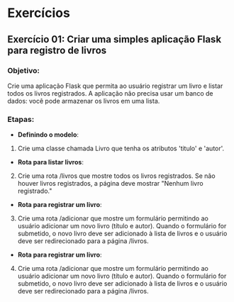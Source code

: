 # Exercícios

## Exercício 01: Criar uma simples aplicação Flask para registro de livros

### Objetivo: 

Crie uma aplicação Flask que permita ao usuário registrar um livro e listar todos os livros registrados. A aplicação não precisa usar um banco de dados: você pode armazenar os livros em uma lista. 

### Etapas:

- **Definindo o modelo**:

1. Crie uma classe chamada Livro que tenha os atributos 'titulo' e 'autor'.

- **Rota para listar livros**:

2. Crie uma rota /livros que mostre todos os livros registrados.
Se não houver livros registrados, a página deve mostrar "Nenhum livro registrado."

- **Rota para registrar um livro**:

3. Crie uma rota /adicionar que mostre um formulário permitindo ao usuário adicionar um novo livro (título e autor). Quando o formulário for submetido, o novo livro deve ser adicionado à lista de livros e o usuário deve ser redirecionado para a página /livros.

- **Rota para registrar um livro**:

4. Crie uma rota /adicionar que mostre um formulário permitindo ao usuário adicionar um novo livro (título e autor).
Quando o formulário for submetido, o novo livro deve ser adicionado à lista de livros e o usuário deve ser redirecionado para a página /livros. 